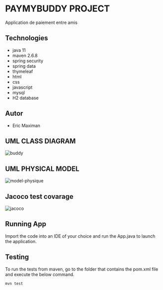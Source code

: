 
# PAYMYBUDDY PROJECT

Application de paiement entre amis


## Technologies
- java 11
- maven 2.6.8
- spring security
- spring data
- thymeleaf
- html
- css
- javascript
- mysql
- H2 database
## Autor

- Eric Maximan
## UML CLASS DIAGRAM

![buddy](https://user-images.githubusercontent.com/34154288/177194726-c4d2088e-257a-4b4c-aade-271c5c4123c0.png)
## UML PHYSICAL MODEL

![model-physique](https://user-images.githubusercontent.com/34154288/177199523-fdbe5702-4b43-4130-b7d1-a23d88adb687.png)
## Jacoco test covarage

![jacoco](https://user-images.githubusercontent.com/34154288/177200005-09968e9f-b08f-45db-b65e-d40fa8d8aac6.PNG)



## Running App

Import the code into an IDE of your choice and run the App.java to launch the application.
## Testing

To run the tests from maven, go to the folder that contains the pom.xml file and execute the below command.

`mvn test`